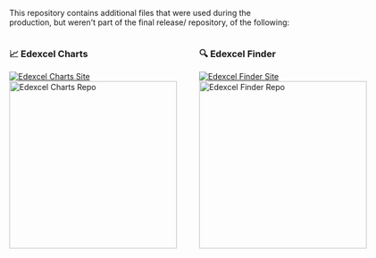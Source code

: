 This repository contains additional files that were used during the production, but weren't part of the final release/ repository, of the following:

<div style="display: flex; gap: 40px;">

  <div style="flex: 1; min-width: 300px;">
    <h3>📈 Edexcel Charts</h3>
    <a href="https://edexcel-charts.vercel.app/">
      <img src="https://img.shields.io/badge/Site-Edexcel%20Charts-4ade80?logo=vercel&logoColor=white" alt="Edexcel Charts Site" />
    </a><br/>
    <a href="https://github.com/anonymouslyanonymous1/Edexcel-Charts">
      <img src="https://opengraph.githubassets.com/1/anonymouslyanonymous1/Edexcel-Charts" alt="Edexcel Charts Repo" width="300" />
    </a>
  </div>

  <div style="flex: 1; min-width: 300px;">
    <h3>🔍 Edexcel Finder</h3>
    <a href="https://edexcelfinder.onrender.com/">
      <img src="https://img.shields.io/badge/Site-Edexcel%20Finder-60a5fa?logo=render&logoColor=white" alt="Edexcel Finder Site" />
    </a><br/>
    <a href="https://github.com/anonymouslyanonymous1/Edexcel-Finder">
      <img src="https://opengraph.githubassets.com/1/anonymouslyanonymous1/Edexcel-Finder" alt="Edexcel Finder Repo" width="300" />
    </a>
  </div>

</div>
